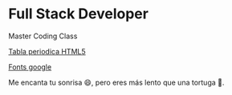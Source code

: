 # Full Stack Developer
Master Coding Class

[Tabla periodica HTML5](https://lenguajehtml.com/html/introduccion/tabla-periodica-html5/)

[Fonts google](https://fonts.google.com/specimen/Poppins)

Me encanta tu sonrisa :smile:, pero eres más lento que una tortuga :turtle:.
